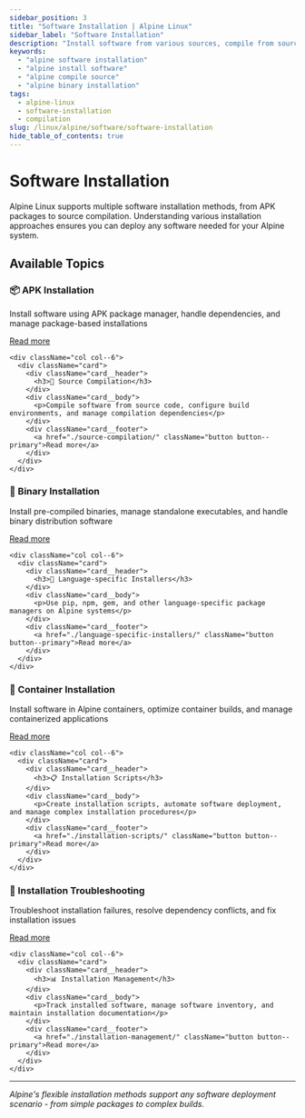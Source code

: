 ```yaml
---
sidebar_position: 3
title: "Software Installation | Alpine Linux"
sidebar_label: "Software Installation"
description: "Install software from various sources, compile from source, and manage software installations on Alpine Linux."
keywords:
  - "alpine software installation"
  - "alpine install software"
  - "alpine compile source"
  - "alpine binary installation"
tags:
  - alpine-linux
  - software-installation
  - compilation
slug: /linux/alpine/software/software-installation
hide_table_of_contents: true
---
```


# Software Installation

Alpine Linux supports multiple software installation methods, from APK packages to source compilation. Understanding various installation approaches ensures you can deploy any software needed for your Alpine system.

## Available Topics

<div className="container">
  <div className="row">
    <div className="col col--6">
      <div className="card">
        <div className="card__header">
          <h3>📦 APK Installation</h3>
        </div>
        <div className="card__body">
          <p>Install software using APK package manager, handle dependencies, and manage package-based installations</p>
        </div>
        <div className="card__footer">
          <a href="./apk-installation/" className="button button--primary">Read more</a>
        </div>
      </div>
    </div>
    
    <div className="col col--6">
      <div className="card">
        <div className="card__header">
          <h3>🔨 Source Compilation</h3>
        </div>
        <div className="card__body">
          <p>Compile software from source code, configure build environments, and manage compilation dependencies</p>
        </div>
        <div className="card__footer">
          <a href="./source-compilation/" className="button button--primary">Read more</a>
        </div>
      </div>
    </div>
  </div>

  <div className="row">
    <div className="col col--6">
      <div className="card">
        <div className="card__header">
          <h3>📁 Binary Installation</h3>
        </div>
        <div className="card__body">
          <p>Install pre-compiled binaries, manage standalone executables, and handle binary distribution software</p>
        </div>
        <div className="card__footer">
          <a href="./binary-installation/" className="button button--primary">Read more</a>
        </div>
      </div>
    </div>
    
    <div className="col col--6">
      <div className="card">
        <div className="card__header">
          <h3>🐍 Language-specific Installers</h3>
        </div>
        <div className="card__body">
          <p>Use pip, npm, gem, and other language-specific package managers on Alpine systems</p>
        </div>
        <div className="card__footer">
          <a href="./language-specific-installers/" className="button button--primary">Read more</a>
        </div>
      </div>
    </div>
  </div>

  <div className="row">
    <div className="col col--6">
      <div className="card">
        <div className="card__header">
          <h3>🐳 Container Installation</h3>
        </div>
        <div className="card__body">
          <p>Install software in Alpine containers, optimize container builds, and manage containerized applications</p>
        </div>
        <div className="card__footer">
          <a href="./container-installation/" className="button button--primary">Read more</a>
        </div>
      </div>
    </div>
    
    <div className="col col--6">
      <div className="card">
        <div className="card__header">
          <h3>📋 Installation Scripts</h3>
        </div>
        <div className="card__body">
          <p>Create installation scripts, automate software deployment, and manage complex installation procedures</p>
        </div>
        <div className="card__footer">
          <a href="./installation-scripts/" className="button button--primary">Read more</a>
        </div>
      </div>
    </div>
  </div>

  <div className="row">
    <div className="col col--6">
      <div className="card">
        <div className="card__header">
          <h3>🔧 Installation Troubleshooting</h3>
        </div>
        <div className="card__body">
          <p>Troubleshoot installation failures, resolve dependency conflicts, and fix installation issues</p>
        </div>
        <div className="card__footer">
          <a href="./installation-troubleshooting/" className="button button--primary">Read more</a>
        </div>
      </div>
    </div>
    
    <div className="col col--6">
      <div className="card">
        <div className="card__header">
          <h3>📊 Installation Management</h3>
        </div>
        <div className="card__body">
          <p>Track installed software, manage software inventory, and maintain installation documentation</p>
        </div>
        <div className="card__footer">
          <a href="./installation-management/" className="button button--primary">Read more</a>
        </div>
      </div>
    </div>
  </div>
</div>

---

*Alpine's flexible installation methods support any software deployment scenario - from simple packages to complex builds.*